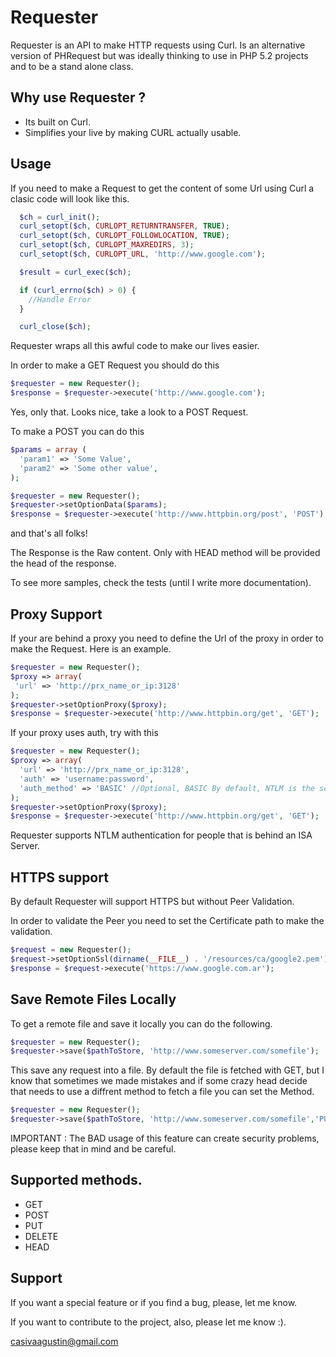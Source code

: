 Requester
=========

 Requester is an API to make HTTP requests using Curl. Is an alternative version
of PHRequest but was ideally thinking to use in PHP 5.2 projects and to be a stand
alone class.

## Why use Requester ?

- Its built on Curl.
- Simplifies your live by making CURL actually usable.

## Usage
If you need to make a Request to get the content of some Url using Curl a clasic
code will look like this.

``` php
  $ch = curl_init();
  curl_setopt($ch, CURLOPT_RETURNTRANSFER, TRUE);
  curl_setopt($ch, CURLOPT_FOLLOWLOCATION, TRUE);
  curl_setopt($ch, CURLOPT_MAXREDIRS, 3);
  curl_setopt($ch, CURLOPT_URL, 'http://www.google.com');

  $result = curl_exec($ch);

  if (curl_errno($ch) > 0) {
    //Handle Error
  }

  curl_close($ch);
```

Requester wraps all this awful code to make our lives easier.

In order to make a GET Request you should do this

``` php
$requester = new Requester();
$response = $requester->execute('http://www.google.com');
```

Yes, only that. Looks nice, take a look to a POST Request.

To make a POST you can do this

``` php
$params = array (
  'param1' => 'Some Value',
  'param2' => 'Some other value',
);

$requester = new Requester();
$requester->setOptionData($params);
$response = $requester->execute('http://www.httpbin.org/post', 'POST');
```

and that's all folks!

The Response is the Raw content. Only with HEAD method will be provided
the head of the response.

To see more samples, check the tests (until I write more documentation).

## Proxy Support

If your are behind a proxy you need to define the Url of the proxy in order to
make the Request. Here is an example.

``` php
$requester = new Requester();
$proxy => array(
 'url' => 'http://prx_name_or_ip:3128'
);
$requester->setOptionProxy($proxy);
$response = $requester->execute('http://www.httpbin.org/get', 'GET');
```

If your proxy uses auth, try with this

``` php
$requester = new Requester();
$proxy => array(
  'url' => 'http://prx_name_or_ip:3128',
  'auth' => 'username:password',
  'auth_method' => 'BASIC' //Optional, BASIC By default, NTLM is the second option.
);
$requester->setOptionProxy($proxy);
$response = $requester->execute('http://www.httpbin.org/get', 'GET');
```
Requester supports NTLM authentication for people that is behind an ISA Server.

## HTTPS support

By default Requester will support HTTPS but without Peer Validation.

In order to validate the Peer you need to set the Certificate path to make
the validation.

``` php
$request = new Requester();
$request->setOptionSsl(dirname(__FILE__) . '/resources/ca/google2.pem');
$response = $request->execute('https://www.google.com.ar');
```

## Save Remote Files Locally

To get a remote file and save it locally you can do the following.

``` php
$requester = new Requester();
$requester->save($pathToStore, 'http://www.someserver.com/somefile');
```

This save any request into a file. By default the file is fetched with GET, but
I know that sometimes we made mistakes and if some crazy head decide that
needs to use a diffrent method to fetch a file you can set the Method.

``` php
$requester = new Requester();
$requester->save($pathToStore, 'http://www.someserver.com/somefile','PUT'); //WAT!
```

IMPORTANT : The BAD usage of this feature can create security problems, please
keep that in mind and be careful.

## Supported methods.

 - GET
 - POST
 - PUT
 - DELETE
 - HEAD

## Support

If you want a special feature or if you find a bug, please, let me know.

If you want to contribute to the project, also, please let me know :).

casivaagustin@gmail.com